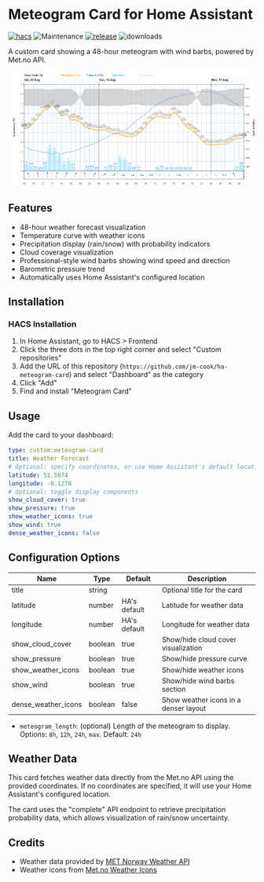 # Meteogram Card for Home Assistant

[![hacs][hacs-badge]][hacs-url]
![Maintenance][maintenance-badge]
[![release][release-badge]][release-url]
![downloads][downloads-badge]

A custom card showing a 48-hour meteogram with wind barbs, powered by Met.no API.

![Meteogram Card](https://raw.githubusercontent.com/jm-cook/ha-meteogram-card/main/images/meteogram-card.png)

## Features

- 48-hour weather forecast visualization
- Temperature curve with weather icons
- Precipitation display (rain/snow) with probability indicators
- Cloud coverage visualization
- Professional-style wind barbs showing wind speed and direction
- Barometric pressure trend
- Automatically uses Home Assistant's configured location

## Installation

### HACS Installation
1. In Home Assistant, go to HACS > Frontend
2. Click the three dots in the top right corner and select "Custom repositories"
3. Add the URL of this repository (`https://github.com/jm-cook/ha-meteogram-card`) and select "Dashboard" as the category
4. Click "Add"
5. Find and install "Meteogram Card"

## Usage

Add the card to your dashboard:

```yaml
type: custom:meteogram-card
title: Weather Forecast
# Optional: specify coordinates, or use Home Assistant's default location
latitude: 51.5074
longitude: -0.1278
# Optional: toggle display components
show_cloud_cover: true
show_pressure: true
show_weather_icons: true
show_wind: true
dense_weather_icons: false
```

## Configuration Options

| Name                 | Type    | Default | Description                                 |
|----------------------|---------|---------|---------------------------------------------|
| title                | string  |         | Optional title for the card                 |
| latitude             | number  | HA's default | Latitude for weather data              |
| longitude            | number  | HA's default | Longitude for weather data             |
| show_cloud_cover     | boolean | true    | Show/hide cloud cover visualization         |
| show_pressure        | boolean | true    | Show/hide pressure curve                    |
| show_weather_icons   | boolean | true    | Show/hide weather icons                     |
| show_wind            | boolean | true    | Show/hide wind barbs section                |
| dense_weather_icons  | boolean | false   | Show weather icons in a denser layout       |
- `meteogram_length`: (optional) Length of the meteogram to display. Options: `8h`, `12h`, `24h`, `max`. Default: `24h`

## Weather Data

This card fetches weather data directly from the Met.no API using the provided coordinates. If no coordinates are specified, it will use your Home Assistant's configured location.

The card uses the "complete" API endpoint to retrieve precipitation probability data, which allows visualization of rain/snow uncertainty.

## Credits

- Weather data provided by [MET Norway Weather API](https://api.met.no/)
- Weather icons from [Met.no Weather Icons](https://github.com/metno/weathericons)

<!-- Badges -->
[hacs-badge]: https://img.shields.io/badge/HACS-Custom-orange.svg?style=flat-square
[release-badge]: https://img.shields.io/github/v/release/jm-cook/ha-meteogram-card?style=flat-square
[downloads-badge]: https://img.shields.io/github/downloads/jm-cook/ha-meteogram-card/total?style=flat-square
[hacs-url]: https://github.com/hacs/integration

[maintenance-badge]: https://img.shields.io/maintenance/yes/2025.svg?style=flat-square
[release-url]: https://github.com/jm-cook/ha-meteogram-card/releases